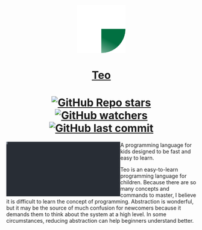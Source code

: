 <p align="center">
  <a href="https://teolang.github.io/teo">
    <picture>
      <img src="https://github.com/teolang/teo/raw/main/logo.svg" height="128">
    </picture>
    <h1 align="center">Teo</h1>
    <h1 align="center">
    <a href="https://github.com/teolang/teo"><img alt="GitHub Repo stars" src="https://img.shields.io/github/stars/teolang/teo?style=for-the-badge"></a>
    <a href="https://github.com/teolang/teo"><img alt="GitHub watchers" src="https://img.shields.io/github/watchers/teolang/teo?style=for-the-badge"></a>
    <a href="https://github.com/teolang/teo"><img alt="GitHub last commit" src="https://img.shields.io/github/last-commit/teolang/teo?style=for-the-badge"></a>
    </h1>
  </a>
</p>

<img align="left" src="https://github.com/teolang/teo/raw/main/image.svg" width="60%"></img>
A programming language for kids designed to be fast and easy to learn.

Teo is an easy-to-learn programming language for children.
Because there are so many concepts and commands to master, I believe it is difficult to learn the concept of programming.
Abstraction is wonderful, but it may be the source of much confusion for newcomers because it demands them to think about the system at a high level. In some circumstances, reducing abstraction can help beginners understand better.
